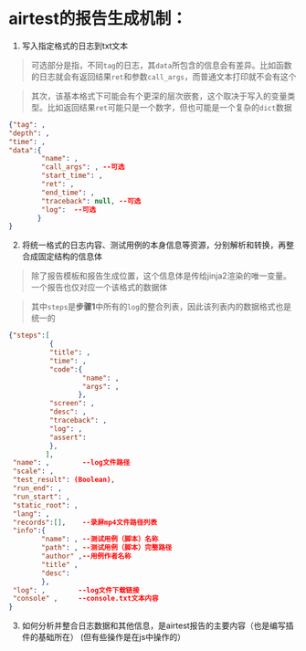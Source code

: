 # airtest的报告生成机制：
1. 写入指定格式的日志到txt文本
> 可选部分是指，不同`tag`的日志，其`data`所包含的信息会有差异。比如函数的日志就会有返回结果`ret`和参数`call_args`，而普通文本打印就不会有这个

> 其次，该基本格式下可能会有个更深的层次嵌套，这个取决于写入的变量类型。比如返回结果`ret`可能只是一个数字，但也可能是一个复杂的`dict`数据
```json
{"tag": , 
"depth": , 
"time": , 
"data":{
        "name": , 
        "call_args": , --可选
        "start_time": , 
        "ret": , 
        "end_time": ,
        "traceback": null, --可选
        "log":  --可选
       }
}
```
2. 将统一格式的日志内容、测试用例的本身信息等资源，分别解析和转换，再整合成固定结构的信息体
> 除了报告模板和报告生成位置，这个信息体是传给jinja2渲染的唯一变量。一个报告也仅对应一个该格式的数据体

> 其中`steps`是**步骤1**中所有的`log`的整合列表，因此该列表内的数据格式也是统一的
```json
{"steps":[
          {
          "title": ,
          "time": ,
          "code":{
                  "name": ,
                  "args": ,
                 },
          "screen": ,
          "desc": ,
          "traceback": ,
          "log": ,
          "assert":                 
          },
         ],
 "name": ,        --log文件路径
 "scale": ,
 "test_result": (Boolean),
 "run_end": ,
 "run_start": ,
 "static_root": ,
 "lang": ,
 "records":[],    --录屏mp4文件路径列表
 "info":{
        "name": , --测试用例（脚本）名称
        "path": , --测试用例（脚本）完整路径
        "author" ,--用例作者名称
        "title" , 
        "desc":
        },
 "log": ,        --log文件下载链接
 "console" ,     --console.txt文本内容
}
```
3. 如何分析并整合日志数据和其他信息，是airtest报告的主要内容（也是编写插件的基础所在）
(但有些操作是在js中操作的）

